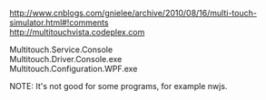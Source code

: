 http://www.cnblogs.com/gnielee/archive/2010/08/16/multi-touch-simulator.html#!comments  
http://multitouchvista.codeplex.com  

Multitouch.Service.Console  
Multitouch.Driver.Console.exe  
Multitouch.Configuration.WPF.exe  

NOTE: It's not good for some programs, for example nwjs.  
